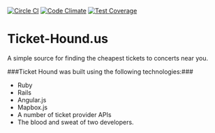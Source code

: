 [![Circle CI](https://circleci.com/gh/whcarter3/Ticket-Hound.svg?style=shield&circle-token=a6ba64e3a6720902fa23b8b3fd80d0dbaa786817)](https://circleci.com/gh/whcarter3/Ticket-Hound.svg?style=shield&circle-token=a6ba64e3a6720902fa23b8b3fd80d0dbaa786817)
[![Code Climate](https://codeclimate.com/repos/54de4c7e6956802b72000464/badges/a251f51e94f4ed4a6da8/gpa.svg)](https://codeclimate.com/repos/54de4c7e6956802b72000464/feed)
[![Test Coverage](https://codeclimate.com/repos/54de4c7e6956802b72000464/badges/a251f51e94f4ed4a6da8/coverage.svg)](https://codeclimate.com/repos/54de4c7e6956802b72000464/feed)

# Ticket-Hound.us

A simple source for finding the cheapest tickets to concerts near you.


###Ticket Hound was built using the following technologies:###

* Ruby
* Rails
* Angular.js
* Mapbox.js
* A number of ticket provider APIs
* The blood and sweat of two developers.

